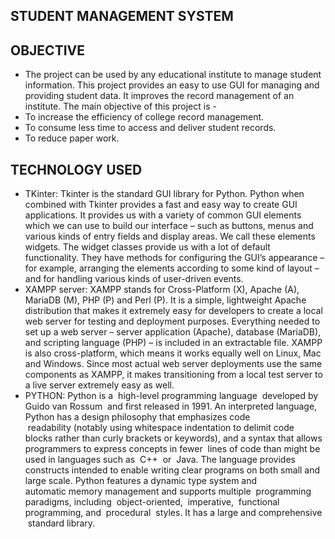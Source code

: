 ## STUDENT MANAGEMENT SYSTEM

## OBJECTIVE
- The project can be used by any educational institute  to manage student information. This project provides an easy to use GUI for managing  and  providing student data. It improves the record management of an institute.
The main objective of this project is -
- To increase the  efficiency  of  college record management.
- To consume less time to  access  and  deliver  student  records. 
- To  reduce  paper  work. 

## TECHNOLOGY USED
- TKinter: Tkinter is the standard GUI library for Python. Python when combined with Tkinter provides a fast and easy way to create GUI applications.  It provides us with a variety of common GUI elements which we can use to build our interface – such as buttons, menus  and  various  kinds of entry fields and display areas. We call these elements  widgets. The widget classes provide us with a lot of default functionality. They have methods for  configuring  the GUI’s appearance – for example, arranging the elements according to some kind of  layout – and for handling various kinds of user-driven events.
- XAMPP  server: XAMPP  stands  for  Cross-Platform (X),  Apache (A),  MariaDB (M), PHP (P)  and Perl (P). It is a simple,  lightweight  Apache  distribution  that  makes  it  extremely easy  for  developers  to  create  a  local  web server for testing and deployment purposes. Everything needed to set up a web server – server application (Apache), database (MariaDB), and  scripting language (PHP) – is included in an extractable file. XAMPP  is  also  cross-platform, which means it works equally well on Linux, Mac and Windows. Since most actual web  server  deployments  use  the same components as XAMPP, it makes transitioning from a local test server to a live server extremely easy as well.
- PYTHON: Python  is  a  high-level  programming  language  developed  by  Guido  van  Rossum  and  first  released in 1991. An interpreted  language,  Python has a design philosophy that emphasizes code  readability (notably using whitespace indentation to delimit code blocks rather than curly brackets or keywords), and a syntax  that  allows  programmers  to  express  concepts in fewer  lines  of  code than might  be used  in  languages  such as  C++  or  Java. The language  provides constructs intended to enable writing clear programs on both  small and large scale. 
Python features a dynamic type system and automatic memory management and supports multiple  programming paradigms, including  object-oriented,  imperative,  functional  programming, and  procedural  styles. It  has  a  large and comprehensive  standard  library.
